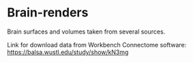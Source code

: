 # Brain-renders
Brain surfaces and volumes taken from several sources.

Link for download data from Workbench Connectome software: https://balsa.wustl.edu/study/show/kN3mg
